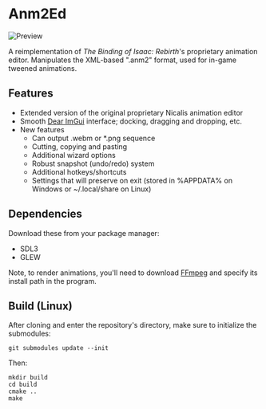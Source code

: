 # Anm2Ed

![Preview](https://shweetz.net/files/projects/anm2ed/screenshot.png)

A reimplementation of *The Binding of Isaac: Rebirth*'s proprietary animation editor. Manipulates the XML-based ".anm2" format, used for in-game tweened animations.

## Features
- Extended version of the original proprietary Nicalis animation editor
- Smooth [Dear ImGui](https://github.com/ocornut/imgui) interface; docking, dragging and dropping, etc.
- New features
    - Can output .webm or *.png sequence
    - Cutting, copying and pasting
    - Additional wizard options
    - Robust snapshot (undo/redo) system
    - Additional hotkeys/shortcuts
    - Settings that will preserve on exit (stored in %APPDATA% on Windows or ~/.local/share on Linux)

## Dependencies
Download these from your package manager:
- SDL3
- GLEW
  
Note, to render animations, you'll need to download [FFmpeg](https://ffmpeg.org/download.html) and specify its install path in the program.

## Build (Linux)

After cloning and enter the repository's directory, make sure to initialize the submodules:

```git submodules update --init```

Then:

```
mkdir build
cd build
cmake ..
make 
```